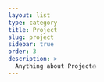 ```yaml
---
layout: list
type: category
title: Project
slug: project
sidebar: true
order: 3
description: >
  Anything about Project🔥
---
```

